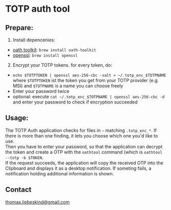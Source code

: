 # TOTP auth tool

## Prepare:

1. Install depencenies:
  - [oath toolkit](https://www.nongnu.org/oath-toolkit/): `brew install oath-toolkit`
  - [openssl](https://www.openssl.org/): `brew install openssl`
2. Encrypt your TOTP tokens. for every token, do:
  - `echo $TOTPTOKEN | openssl aes-256-cbc -salt > ~/.totp_enc_$TOTPNAME` where `$TOTPTOKEN` ist the token you get from your TOTP provider (e.g. MSI) and `$TOTPNAME` is a name you can choose freely
  - Enter your password twice
  - optional: execute `cat ~/.totp_enc_$TOTPNAME | openssl aes-256-cbc -d` and enter your password to check if encryption succeeded

## Usage:

The TOTP Auth application checks for files in `~` matching `.totp_enc_*`. If there is more than one finding, it lets you choose which one you'd like to use.   
Then you have to enter your password, so that the application can decrypt the token and create a OTP with the `oathtool` command (which is `oathtool --totp -b $TOKEN`.   
If the request succeeds, the application will copy the received OTP into the Clipboard and displays it as a desktop notification.
If someting fails, a notification holding additional information is shown.

## Contact

thomas.liebeskind@gmail.com